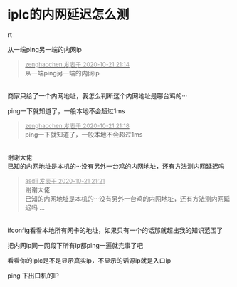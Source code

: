 # iplc的内网延迟怎么测


rt<img src="static/image/smiley/default/lol.gif" smilieid="12" border="0" alt="" /> 

从一端ping另一端的内网ip<img src="static/image/smiley/default/lol.gif" smilieid="12" border="0" alt="" /><img src="static/image/smiley/default/lol.gif" smilieid="12" border="0" alt="" />

<div class="quote"><blockquote><font size="2"><a href="https://www.hostloc.com/forum.php?mod=redirect&amp;goto=findpost&amp;pid=9333313&amp;ptid=756931" target="_blank"><font color="#999999">zenghaochen 发表于 2020-10-21 21:14</font></a></font><br />
从一端ping另一端的内网ip</blockquote></div><br />
商家只给了一个内网地址，我怎么判断这个内网地址是哪台鸡的···

ping一下就知道了，一般本地不会超过1ms<img src="static/image/smiley/default/hug.gif" smilieid="13" border="0" alt="" /><img src="static/image/smiley/default/hug.gif" smilieid="13" border="0" alt="" />

<div class="quote"><blockquote><font size="2"><a href="https://www.hostloc.com/forum.php?mod=redirect&amp;goto=findpost&amp;pid=9333334&amp;ptid=756931" target="_blank"><font color="#999999">zenghaochen 发表于 2020-10-21 21:18</font></a></font><br />
ping一下就知道了，一般本地不会超过1ms</blockquote></div><br />
谢谢大佬<br />
已知的内网地址是本机的···没有另外一台鸡的内网地址，还有方法测内网延迟吗

<div class="quote"><blockquote><font size="2"><a href="https://www.hostloc.com/forum.php?mod=redirect&amp;goto=findpost&amp;pid=9333346&amp;ptid=756931" target="_blank"><font color="#999999">asdii 发表于 2020-10-21 21:21</font></a></font><br />
谢谢大佬<br />
已知的内网地址是本机的···没有另外一台鸡的内网地址，还有方法测内网延迟吗 ...</blockquote></div><br />
ifconfig看看本地所有网卡的地址，如果只有一个的话那就超出我的知识范围了<img src="static/image/smiley/default/lol.gif" smilieid="12" border="0" alt="" />

把内网ip同一网段下所有ip都ping一遍就完事了吧<img src="static/image/smiley/default/lol.gif" smilieid="12" border="0" alt="" />

看看你的iplc是不是显示真实ip，不显示的话源ip就是入口ip

ping 下出口机的IP
